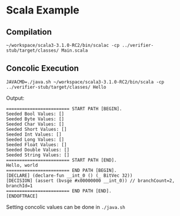 # Scala Example

## Compilation

```
~/workspace/scala3-3.1.0-RC2/bin/scalac -cp ../verifier-stub/target/classes/ Main.scala
```

## Concolic Execution

```
JAVACMD=./java.sh ~/workspace/scala3-3.1.0-RC2/bin/scala -cp ../verifier-stub/target/classes/ Hello
```

Output:

```
======================== START PATH [BEGIN].
Seeded Bool Values: []
Seeded Byte Values: []
Seeded Char Values: []
Seeded Short Values: []
Seeded Int Values: []
Seeded Long Values: []
Seeded Float Values: []
Seeded Double Values: []
Seeded String Values: []
======================== START PATH [END].
Hello, world
======================== END PATH [BEGIN].
[DECLARE] (declare-fun __int_0 () (_ BitVec 32))
[DECISION] (assert (bvsge #x00000000 __int_0)) // branchCount=2, branchId=1
======================== END PATH [END].
[ENDOFTRACE]
```


Setting concolic values can be done in ```./java.sh```

